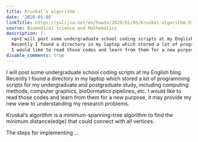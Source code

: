```yaml
---
title: Kruskal's algorithm
date: '2020-01-05'
linkTitle: https://yulijia.net/en/howto/2020/01/05/Kruskal-algorithm.html
source: Biomedical science and Mathematics
description: |-
  <p>I will post some undergraduate school coding scripts at my English blog.
  Recently I found a directory in my laptop which stored a lot of programming scripts for my undergraduate and postgraduate study, including computing methods, computer graphics, bio0ormatics pipelines, etc.
  I would like to read those codes and learn from them for a new purpose, it may provide my new view to understanding my research problems.</p> <p>Kruskal’s algorithm is a minimum-spanning-tree algorithm to find the minimum distance(edge) that could connect with all vertices.</p> <p>The steps for implementing ...
disable_comments: true
---
```

<p>I will post some undergraduate school coding scripts at my English blog.
Recently I found a directory in my laptop which stored a lot of programming scripts for my undergraduate and postgraduate study, including computing methods, computer graphics, bio0ormatics pipelines, etc.
I would like to read those codes and learn from them for a new purpose, it may provide my new view to understanding my research problems.</p> <p>Kruskal’s algorithm is a minimum-spanning-tree algorithm to find the minimum distance(edge) that could connect with all vertices.</p> <p>The steps for implementing ...